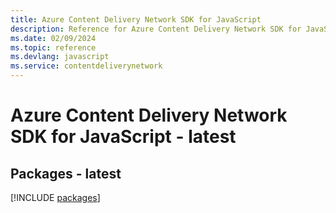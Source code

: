 ```yaml
---
title: Azure Content Delivery Network SDK for JavaScript
description: Reference for Azure Content Delivery Network SDK for JavaScript
ms.date: 02/09/2024
ms.topic: reference
ms.devlang: javascript
ms.service: contentdeliverynetwork
---
```

# Azure Content Delivery Network SDK for JavaScript - latest
## Packages - latest
[!INCLUDE [packages](content-delivery-network-index.md)]
